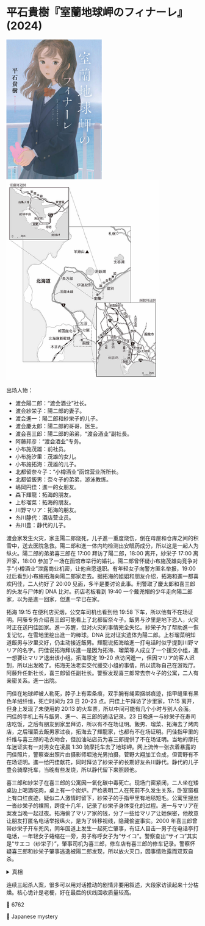 # 平石貴樹『室蘭地球岬のフィナーレ』(2024)

<img src=images/2024_cover.jpg width=250/>
<img src=images/2024_map.jpg width=400/>

出场人物：
* 渡会陽二郎：“渡会酒业”社长。
* 渡会紗栄子：陽二郎的妻子。
* 渡会進一：陽二郎和紗栄子的儿子。
* 渡会慶太郎：陽二郎的哥哥，医生。
* 渡会喜三郎：陽二郎的弟弟，“渡会酒业”副社長。
* 阿藤邦彦：“渡会酒业”专务。
* 小布施茂雄：前社员。
* 小布施汐里：茂雄的女儿。
* 小布施拓海：茂雄的儿子。
* 北都留奈々子：“小樽酒业”函馆营业所所长。
* 北都留飯男：奈々子的弟弟，游泳教练。
* 嶋岡円佳：進一的女朋友。
* 森下輝龍：拓海的朋友。
* 上杉瑠菜：拓海的朋友。
* 川野マリア：拓海的朋友。
* 糸川静代：酒店营业员。
* 糸川豊：静代的儿子。

渡会家发生火灾，家主陽二郎烧死，儿子進一重度烧伤，倒在母屋和仓库之间的积雪中，送去医院急救。陽二郎和進一体内均检测出安眠药成分，所以这是一起人为纵火。陽二郎的弟弟喜三郎在 17:00 拜访了陽二郎，18:00 离开，紗栄子 17:00 离开家，18:00 参加了一场在函馆市举行的婚礼。陽二郎曾怀疑小布施茂雄向竞争对手“小樽酒业”泄露商业机密，让他自愿退职。有年轻女子向警方匿名举报，19:00 过后看到小布施拓海向陽二郎家走去。据拓海的姐姐和朋友介绍，拓海和進一都喜欢円佳，二人约好了 20:00 见面，多半是要讨论此事。刑警取了慶太郎和喜三郎的头发与尸体的 DNA 比对。药店老板看到 19:40 一个戴兜帽的少年走向陽二郎家，以为是進一回家，但進一早已在家。

拓海 19:15 在便利店买烟，公交车司机也看到他 19:58 下车，所以他有不在场证明。阿藤专务介绍喜三郎可能看上了北都留奈々子。飯男与汐里是地下恋人，火灾时正在送円佳回家。進一苏醒，但对火灾的事情完全失忆。紗栄子为了帮助進一恢复记忆，在雪地里挖出進一的棒球。DNA 比对证实遗体为陽二郎。上杉瑠菜明知道飯男与汐里交好，仍主动接近飯男。輝龍说拓海给進一打电话时似乎提到川野マリア的名字。円佳说拓海拜访進一是因为拓海、瑠菜等人成立了一个援交小组，進一想要让マリア退出该小组。拓海原定 19-20 点访问進一，但因マリア的客人迟到，所以出发晚了。拓海无法老实交代援交小组的事情，所以谎称自己在游戏厅。阿藤升任新社长，喜三郎留任副社长。警察发现喜三郎常去奈々子的公寓，二人有亲密关系。進一出院。

円佳在地球岬被人勒死，脖子上有索条痕，双手腕有绳索捆绑痕迹，指甲缝里有黑色羊绒纤维，死亡时间为 23 日 20-23 点。円佳上午拜访了汐里家，17:15 离开，但身上发现了未使用的 20:13 的火车票，所以中间可能有几个小时与别人会面。円佳的手机上有与飯男、進一、喜三郎的通话记录。23 日晚進一与紗栄子在寿司店吃饭，之后有朋友到家里拜访，所以有不在场证明。飯男、瑠菜、拓海去了烤肉店，之后瑠菜去飯男家过夜，拓海去了輝龍家，也都有不在场证明。円佳指甲里的纤维与喜三郎的毛衣吻合，但加油站店员为喜三郎提供了不在场证明。当地的摩托车迷证实有一对男女在凌晨 1:30 骑摩托车去了地球岬。网上流传一张衣着暴露的円佳照片，警察查出照片由摄影师堀池光男拍摄，菅野大翔加工合成，但菅野有不在场证明。進一给円佳献花，同时拜访了紗栄子的长期好友糸川静代。静代的儿子豊会骑摩托车，当晚有些发烧，所以静代留下来照顾他。

喜三郎和紗栄子在喜三郎的公寓因一氧化碳中毒死亡。现场门窗紧闭，二人坐在矮桌边上喝酒吃肉，桌上有一个炭炉。尸检表明二人在死前不久发生关系，卧室窗框上有口红痕迹，疑似二人激情时留下，紗栄子的手指甲里有地毯短毛。公寓里搜出一沓纱栄子的裸照，跨度十几年，记录了纱栄子身体变化的过程。進一与マリア在案发当晚一起过夜。拓海偷了マリア家的钱，分了一些给マリア让她保密，他故意让朋友打匿名电话举报纵火，是为了转移视线，隐藏偷盗事实。2000 年喜三郎曾带纱栄子开车兜风，同年国道上发生一起死亡肇事，有证人目击一男子在电话亭打电话，一年轻女子蜷缩在一旁，男子称呼女子为“サイコ”。警察查出“サイコ”其实是“サエコ（纱栄子）”，肇事司机为喜三郎，修车店有喜三郎的修车记录。警察怀疑喜三郎和紗栄子肇事逃逸被陽二郎发现，所以放火灭口，因事情败露而双双自杀。

<details><summary>真相</summary>
陽二郎和進一查出肇事逃逸事件，喜三郎放火将他们杀害。他给陽二郎和進一下了安眠药，用蚊香制造了一个定时点火装置，所以自己有不在场证明。当晚拓海原定在 20:00 来找進一，但因援交客人迟到，所以未能及时出现。援交客人是“渡会酒业”员工（伏线），喜三郎故意安排了一项紧急任务使其迟到。

進一恢复后不仅忘记人际关系，甚至忘记如何弹钢琴，说明是有人假冒。火灾发生前药店老板看到的戴兜帽的男孩是進一的双胞胎兄弟糸川豊。糸川静代生下進一、豊两个儿子，把進一交给陽二郎和纱栄子抚养，这件事慶太郎也知道（伏线：慶太郎反对采集進一的 DNA，主动提供自己的 DNA）。豊冲进渡会家，从火灾中拉出進一，自己也被烧伤，昏倒在雪地里。進一的尸体被大雪掩盖，救火队将豊当作進一送至医院。豊恢复意识后，纱栄子劝说他冒充進一，这样才有理由摆脱喜三郎的纠缠。（伏线：豊在复杂的小巷中没有迷路，直接走到静代家。豊混淆“ぼく”和“おれ”的用法。）纱栄子在雪地里挖棒球是为了隐藏真正的進一尸体。纱栄子是肇事案的司机（伏线：喜三郎借了容易开的日本车而不是德国车，犯人每年从北海道给受害者家属寄慰问金），受喜三郎要挟拍了裸照。纱栄子没有让豊吃喜三郎带来的冰激凌（伏线），是担心他下毒。

円佳注意到進一变得不喜欢吃鱿鱼，而且身上的痣消失（伏线）。豊为了避免身份败露，在函馆酒店杀死円佳，骑摩托车在 20:40 离开酒店，21:00 之前回到家，获得不在场证明。豊与紗栄子晚些时分回到酒店，把円佳的尸体固定在摩托车后座，装成情侣兜风的样子来到地球岬弃尸。円佳脖子上有反抗时留下的指甲伤痕，说明她被勒死时没有绑住手腕，凶手在她死后绑住手腕，是为了移动尸体。円佳手指甲里的纤维是紗栄子从喜三郎的毛衣上取得，意图陷害。

紗栄子计划让喜三郎一氧化碳中毒，自己假装中毒，伪造成喜三郎设计殉情。紗栄子打开卧室窗户呼吸新鲜空气，不经意在窗框上留下口红印，但她的尸体却在客厅，说明有人把她搬到客厅，她手指甲里的纤维是拖动时刮到地毯。豊知道紗栄子的计划，在她的茶里下了安眠药。豊声称和マリア过夜，但他给マリア吃了安眠药，骑摩托车溜出来一个小时作案。
</details>

连续三起杀人案，很多可以用对话推动的剧情非要用叙述，大段家访读起来十分枯燥。核心诡计是老梗，好在最后的伏线回收质量较高。

:link: 6762

:file_folder: Japanese mystery
